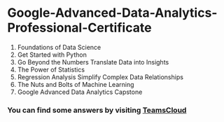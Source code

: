 # Google-Advanced-Data-Analytics-Professional-Certificate

1. Foundations of Data Science
2. Get Started with Python
3. Go Beyond the Numbers Translate Data into Insights
4. The Power of Statistics
5. Regression Analysis Simplify Complex Data Relationships
6. The Nuts and Bolts of Machine Learning
7. Google Advanced Data Analytics Capstone

### You can find some answers by visiting <a href="https://teamscloud.blogspot.com/">TeamsCloud</a>

